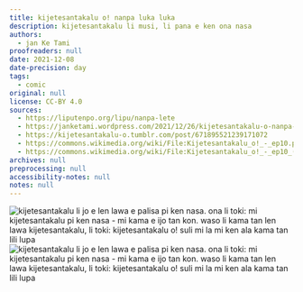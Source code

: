 ```yaml
---
title: kijetesantakalu o! nanpa luka luka
description: kijetesantakalu li musi, li pana e ken ona nasa
authors:
  - jan Ke Tami
proofreaders: null
date: 2021-12-08
date-precision: day
tags:
  - comic
original: null
license: CC-BY 4.0
sources:
  - https://liputenpo.org/lipu/nanpa-lete
  - https://janketami.wordpress.com/2021/12/26/kijetesantakalu-o-nanpa-luka-luka/
  - https://kijetesantakalu-o.tumblr.com/post/671895521239171072
  - https://commons.wikimedia.org/wiki/File:Kijetesantakalu_o!_-_ep10.png
  - https://commons.wikimedia.org/wiki/File:Kijetesantakalu_o!_-_ep10_(sitelen_pona).png
archives: null
preprocessing: null
accessibility-notes: null
notes: null
---
```


![kijetesantakalu li jo e len lawa e palisa pi ken nasa. ona li toki: mi kijetesantakalu pi ken nasa - mi kama e ijo tan kon. waso li kama tan len lawa kijetesantakalu, li toki: kijetesantakalu o! suli mi la mi ken ala kama tan lili lupa](https://upload.wikimedia.org/wikipedia/commons/d/d4/Kijetesantakalu_o%21_-_ep10.png)
![kijetesantakalu li jo e len lawa e palisa pi ken nasa. ona li toki: mi kijetesantakalu pi ken nasa - mi kama e ijo tan kon. waso li kama tan len lawa kijetesantakalu, li toki: kijetesantakalu o! suli mi la mi ken ala kama tan lili lupa](https://upload.wikimedia.org/wikipedia/commons/5/57/Kijetesantakalu_o%21_-_ep10_%28sitelen_pona%29.png)